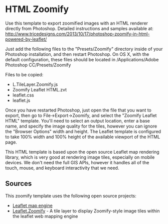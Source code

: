 # HTML Zoomify

Use this template to export zoomified images with an HTML renderer directly from Photoshop. Detailed instructions and samples available at:
http://www.tricedesigns.com/2013/10/17/photoshop-zoomify-in-html-powered-by-leaflet/

Just add the following files to the "Presets/Zoomify" directory inside of your Photoshop installation, and then restart Photoshop.  On OS X, with the default configuration, these files should be located in /Applications/Adobe Photoshop CC/Presets/Zoomify

Files to be copied:
* L.TileLayer.Zoomify.js
* Zoomify Leaflet HTML.zvt
* leaflet.css
* leaflet.js   

Once you have restarted Photoshop, just open the file that you want to export, then go to File->Export->Zoomify, and select the "Zoomify Leaflet HTML" template.   You'll need to select an output location, enter a base name, and specify the image quality for the tiles, however you can ignore the "Browser Options" width and height.  The Leaflet template is configured to take 100% width and 100% height of the available viewport of the HTML page.

This HTML template is based upon the open source Leaflet map rendering library, which is very good at rendering image tiles, especially on mobile devices.   We don't need the full GIS APIs, however it handles all of the touch, mouse, and keyboard interactivity that we need.

## Sources

This zoomify template uses the following open source projects:

* [Leaflet map engine](http://leafletjs.com/) 
* [Leaflet.Zoomify](https://github.com/turban/Leaflet.Zoomify) - A tile layer to display Zoomify-style image tiles within the leaflet web mapping engine


